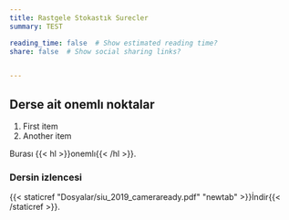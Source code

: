 ```yaml
---
title: Rastgele Stokastık Surecler
summary: TEST

reading_time: false  # Show estimated reading time?
share: false  # Show social sharing links?


---
```


## Derse ait onemlı noktalar
1. First item
2. Another item


Burası {{< hl >}}onemlı{{< /hl >}}.

### Dersin izlencesi
{{< staticref "Dosyalar/siu_2019_cameraready.pdf" "newtab" >}}İndir{{< /staticref >}}.